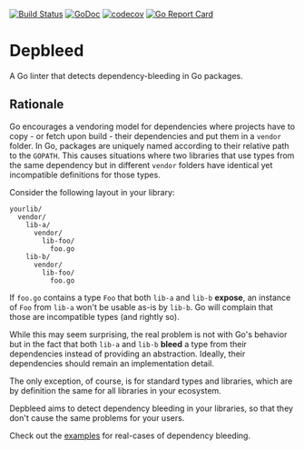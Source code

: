 [![Build Status](https://travis-ci.org/depbleed/go.png)](https://travis-ci.org/depbleed/go)
[![GoDoc](https://godoc.org/github.com/depbleed/go?status.png)](https://godoc.org/github.com/depbleed/go)
[![codecov](https://codecov.io/gh/depbleed/go/branch/master/graph/badge.svg)](https://codecov.io/gh/depbleed/go)
[![Go Report Card](https://goreportcard.com/badge/github.com/depbleed/go)](https://goreportcard.com/report/github.com/depbleed/go)

# Depbleed

A Go linter that detects dependency-bleeding in Go packages.

## Rationale

Go encourages a vendoring model for dependencies where projects have to copy -
or fetch upon build - their dependencies and put them in a `vendor` folder. In
Go, packages are uniquely named according to their relative path to the
`GOPATH`. This causes situations where two libraries that use types from the
same dependency but in different `vendor` folders have identical yet
incompatible definitions for those types.

Consider the following layout in your library:

```
yourlib/
  vendor/
    lib-a/
      vendor/
        lib-foo/
          foo.go
    lib-b/
      vendor/
        lib-foo/
          foo.go
```

If `foo.go` contains a type `Foo` that both `lib-a` and `lib-b` **expose**, an
instance of `Foo` from `lib-a` won't be usable as-is by `lib-b`. Go will
complain that those are incompatible types (and rightly so).

While this may seem surprising, the real problem is not with Go's behavior but
in the fact that both `lib-a` and `lib-b` **bleed** a type from their
dependencies instead of providing an abstraction. Ideally, their dependencies
should remain an implementation detail.

The only exception, of course, is for standard types and libraries, which are
by definition the same for all libraries in your ecosystem.

Depbleed aims to detect dependency bleeding in your libraries, so that they
don't cause the same problems for your users.

Check out the [examples](examples/) for real-cases of dependency bleeding.
